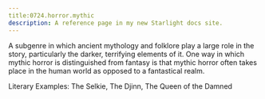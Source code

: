 ```yaml
---
title:0724.horror.mythic
description: A reference page in my new Starlight docs site.
---
```

A subgenre in which ancient mythology and folklore 
play a large role in the story, 
particularly the darker, terrifying elements of it. 
One way in which mythic horror is distinguished from fantasy 
is that mythic horror often takes place in the human world as opposed to a fantastical realm. 

Literary Examples: The Selkie, The Djinn, The Queen of the Damned
